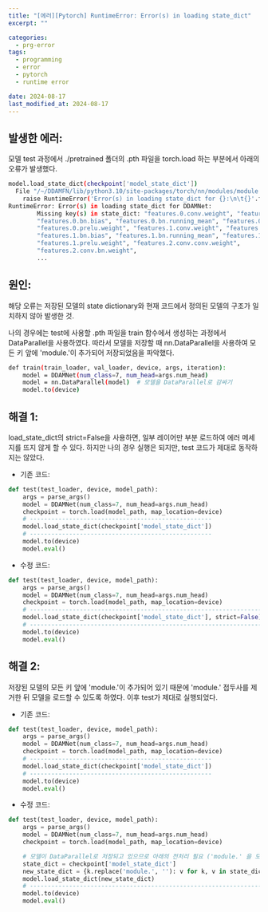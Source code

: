 ```yaml
---
title: "[에러][Pytorch] RuntimeError: Error(s) in loading state_dict"
excerpt: ""

categories:
  - prg-error
tags:
  - programming
  - error
  - pytorch
  - runtime error

date: 2024-08-17
last_modified_at: 2024-08-17
---
```


## 발생한 에러:
모델 test 과정에서 ./pretrained 폴더의 .pth 파일을 torch.load 하는 부분에서 아래의 오류가 발생했다.

```bash
model.load_state_dict(checkpoint['model_state_dict'])
  File "/~/DDAMFN/lib/python3.10/site-packages/torch/nn/modules/module.py", line 1671, in load_state_dict
    raise RuntimeError('Error(s) in loading state_dict for {}:\n\t{}'.format(
RuntimeError: Error(s) in loading state_dict for DDAMNet:
        Missing key(s) in state_dict: "features.0.conv.weight", "features.0.bn.weight", 
        "features.0.bn.bias", "features.0.bn.running_mean", "features.0.bn.running_var", 
        "features.0.prelu.weight", "features.1.conv.weight", "features.1.bn.weight", 
        "features.1.bn.bias", "features.1.bn.running_mean", "features.1.bn.running_var", 
        "features.1.prelu.weight", "features.2.conv.conv.weight", 
        "features.2.conv.bn.weight", 
        ...
```

## 원인:
해당 오류는 저장된 모델의 state dictionary와 현재 코드에서 정의된 모델의 구조가 일치하지 않아 발생한 것.

나의 경우에는 test에 사용할 .pth 파일을 train 함수에서 생성하는 과정에서 DataParallel을 사용하였다. 따라서 모델을 저장할 때 nn.DataParallel을 사용하여 모든 키 앞에 'module.'이 추가되어 저장되었음을 파악했다. 

```bash
def train(train_loader, val_loader, device, args, iteration):
    model = DDAMNet(num_class=7, num_head=args.num_head)
    model = nn.DataParallel(model)  # 모델을 DataParallel로 감싸기
    model.to(device)
```

## 해결 1:
load_state_dict의 strict=False을 사용하면, 일부 레이어만 부분 로드하여 에러 메세지를 뜨지 않게 할 수 있다. 하지만 나의 경우 실행은 되지만, test 코드가 제대로 동작하지는 않았다.

- 기존 코드:
```python
def test(test_loader, device, model_path):
    args = parse_args()
    model = DDAMNet(num_class=7, num_head=args.num_head)
    checkpoint = torch.load(model_path, map_location=device)
    # ---------------------------------------------------
    model.load_state_dict(checkpoint['model_state_dict'])
    # ---------------------------------------------------
    model.to(device)
    model.eval()
```

- 수정 코드:
```python
def test(test_loader, device, model_path):
    args = parse_args()
    model = DDAMNet(num_class=7, num_head=args.num_head)
    checkpoint = torch.load(model_path, map_location=device)
    # -----------------------------------------------------------------
    model.load_state_dict(checkpoint['model_state_dict'], strict=False)
    # -----------------------------------------------------------------
    model.to(device)
    model.eval()
```

## 해결 2:
저장된 모델의 모든 키 앞에 'module.'이 추가되어 있기 때문에  'module.' 접두사를 제거한 뒤 모델을 로드할 수 있도록 하였다. 이후 test가 제대로 실행되었다.

- 기존 코드:
```python
def test(test_loader, device, model_path):
    args = parse_args()
    model = DDAMNet(num_class=7, num_head=args.num_head)
    checkpoint = torch.load(model_path, map_location=device)
    # ---------------------------------------------------
    model.load_state_dict(checkpoint['model_state_dict'])
    # ---------------------------------------------------    
    model.to(device)
    model.eval()
```

- 수정 코드:
```python
def test(test_loader, device, model_path):
    args = parse_args()
    model = DDAMNet(num_class=7, num_head=args.num_head)
    checkpoint = torch.load(model_path, map_location=device)

    # 모델이 DataParallel로 저장되고 있으므로 아래의 전처리 필요 ('module.' 을 모두 제거) -----
    state_dict = checkpoint['model_state_dict']
    new_state_dict = {k.replace('module.', ''): v for k, v in state_dict.items()}
    model.load_state_dict(new_state_dict)
    # ---------------------------------------------------------------------------
    model.to(device)
    model.eval()
```